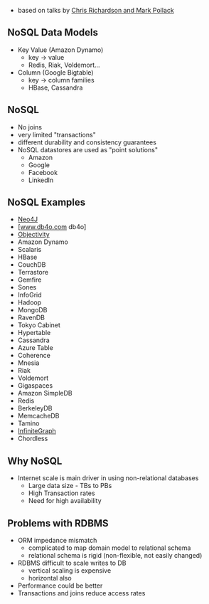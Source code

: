   * based on talks by [Chris Richardson and Mark Pollack](http://www.infoq.com/presentations/Using-Spring-with-NoSQL-Databases)
## NoSQL Data Models ##
  * Key Value (Amazon Dynamo)
    * key -> value
    * Redis, Riak, Voldemort...
  * Column (Google Bigtable)
    * key -> column families
    * HBase, Cassandra
## NoSQL ##
  * No joins
  * very limited "transactions"
  * different durability and consistency guarantees
  * NoSQL datastores are used as "point solutions"
    * Amazon
    * Google
    * Facebook
    * LinkedIn
## NoSQL Examples ##
  * [Neo4J](http://neo4j.org)
  * [www.db4o.com db4o]
  * [Objectivity](http://www.objectivity.com/pages/objectivity/)
  * Amazon Dynamo
  * Scalaris
  * HBase
  * CouchDB
  * Terrastore
  * Gemfire
  * Sones
  * InfoGrid
  * Hadoop
  * MongoDB
  * RavenDB
  * Tokyo Cabinet
  * Hypertable
  * Cassandra
  * Azure Table
  * Coherence
  * Mnesia
  * Riak
  * Voldemort
  * Gigaspaces
  * Amazon SimpleDB
  * Redis
  * BerkeleyDB
  * MemcacheDB
  * Tamino
  * [InfiniteGraph](http://www.objectivity.com/infinitegraph/)
  * Chordless
## Why NoSQL ##
  * Internet scale is main driver in using non-relational databases
    * Large data size - TBs to PBs
    * High Transaction rates
    * Need for high availability

## Problems with RDBMS ##
  * ORM impedance mismatch
    * complicated to map domain model to relational schema
    * relational schema is rigid (non-flexible, not easily changed)
  * RDBMS difficult to scale writes to DB
    * vertical scaling is expensive
    * horizontal also
  * Performance could be better
  * Transactions and joins reduce access rates